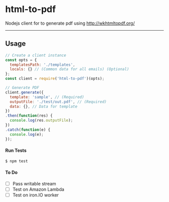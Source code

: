 # html-to-pdf
Nodejs client for to generate pdf using http://wkhtmltopdf.org/

----

## Usage

```js
// Create a client instance
const opts = {
  templatesPath: './templates',
  locals: {} // (Common data for all emails) (Optional)
};
const client = require('html-to-pdf')(opts);

// Generate PDF
client.generate({
  template: 'sample', // (Required)
  outputFile: './test/out.pdf', // (Required)
  data: {}, // Data for template
})
.then(function(res) {
  console.log(res.outputFile);
})
.catch(function(e) {
  console.log(e);
});
```


#### Run Tests
```bash
$ npm test
```

#### To Do
- [ ] Pass writable stream
- [ ] Test on Amazon Lambda
- [ ] Test on iron.IO worker
